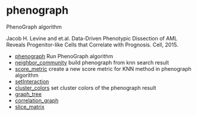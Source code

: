 # phenograph

PhenoGraph algorithm
 
 Jacob H. Levine and et.al. Data-Driven Phenotypic Dissection of AML Reveals Progenitor-like Cells that Correlate with Prognosis. Cell, 2015.

+ [phenograph](phenograph/phenograph.1) Run PhenoGraph algorithm
+ [neighbor_community](phenograph/neighbor_community.1) build phenograph from knn search result
+ [score_metric](phenograph/score_metric.1) create a new score metric for KNN method in phenograph algorithm
+ [setInteraction](phenograph/setInteraction.1) 
+ [cluster_colors](phenograph/cluster_colors.1) set cluster colors of the phenograph result
+ [graph_tree](phenograph/graph_tree.1) 
+ [correlation_graph](phenograph/correlation_graph.1) 
+ [slice_matrix](phenograph/slice_matrix.1) 
